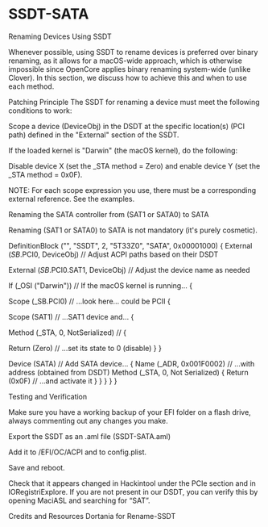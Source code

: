 # SSDT-SATA

Renaming Devices Using SSDT

Whenever possible, using SSDT to rename devices is preferred over binary renaming, as it allows for a macOS-wide approach, which is otherwise impossible since OpenCore applies binary renaming system-wide (unlike Clover). In this section, we discuss how to achieve this and when to use each method.

Patching Principle
The SSDT for renaming a device must meet the following conditions to work:

Scope a device (DeviceObj) in the DSDT at the specific location(s) (PCI path) defined in the "External" section of the SSDT.

If the loaded kernel is "Darwin" (the macOS kernel), do the following:

Disable device X (set the _STA method = Zero) and enable device Y (set the _STA method = 0x0F).

NOTE: For each scope expression you use, there must be a corresponding external reference. See the examples.

Renaming the SATA controller from (SAT1 or SATA0) to SATA

Renaming (SAT1 or SATA0) to SATA is not mandatory (it's purely cosmetic).


DefinitionBlock ("", "SSDT", 2, "5T33Z0", "SATA", 0x00001000)
{
External (_SB_.PCI0, DeviceObj) // Adjust ACPI paths based on their DSDT

External (_SB_.PCI0.SAT1, DeviceObj) // Adjust the device name as needed

If (_OSI ("Darwin")) // If the macOS kernel is running…
{

Scope (\_SB.PCI0) // …look here… could be PCII
{

Scope (SAT1) // …SAT1 device and…
{

Method (_STA, 0, NotSerialized) //
{

Return (Zero) // …set its state to 0 (disable)
}
}

Device (SATA) // Add SATA device…
{
Name (_ADR, 0x001F0002) // …with address (obtained from DSDT)
Method (_STA, 0, Not Serialized)
{
Return (0x0F) // …and activate it
}
}
}
}
}


Testing and Verification

Make sure you have a working backup of your EFI folder on a flash drive, always commenting out any changes you make.

Export the SSDT as an .aml file (SSDT-SATA.aml)

Add it to /EFI/OC/ACPI and to config.plist.

Save and reboot.

Check that it appears changed in Hackintool under the PCIe section and in IORegistriExplore. If you are not present in our DSDT, you can verify this by opening MaciASL and searching for “SAT”.

Credits and Resources
Dortania for Rename-SSDT


